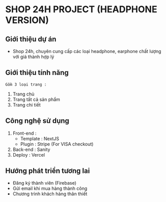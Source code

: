 # SHOP 24H PROJECT (HEADPHONE VERSION)

## Giới thiệu dự án
- Shop 24h, chuyên cung cấp các loại headphone, earphone chất lượng với giá thành hợp lý

## Giới thiệu tính năng
    Gồm 3 loại trang : 
1. Trang chủ 
2. Trang tất cả sản phẩm
3. Trang chi tiết

## Công nghệ sử dụng 
1. Front-end : 
    - Template : NextJS
    - Plugin : Stripe (For VISA checkout)
2. Back-end : Sanity
3. Deploy : Vercel

## Hướng phát triển tương lai
- Đăng ký thành viên (Firebase)
- Gửi email khi mua hàng thành công
- Chương trình khách hàng thân thiết
 
